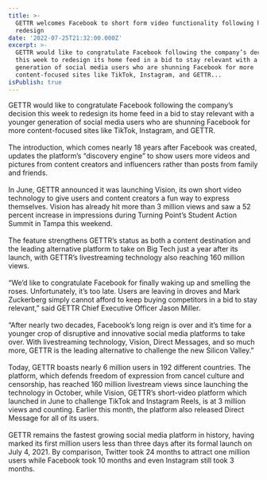 ```yaml
---
title: >-
  GETTR welcomes Facebook to short form video functionality following homepage
  redesign
date: '2022-07-25T21:32:00.000Z'
excerpt: >-
  GETTR would like to congratulate Facebook following the company’s decision
  this week to redesign its home feed in a bid to stay relevant with a younger
  generation of social media users who are shunning Facebook for more
  content-focused sites like TikTok, Instagram, and GETTR...
isPublish: true
---
```


GETTR would like to congratulate Facebook following the company’s decision this week to redesign its home feed in a bid to stay relevant with a younger generation of social media users who are shunning Facebook for more content-focused sites like TikTok, Instagram, and GETTR.  
   
The introduction, which comes nearly 18 years after Facebook was created, updates the platform’s “discovery engine” to show users more videos and pictures from content creators and influencers rather than posts from family and friends.  
   
In June, GETTR announced it was launching Vision, its own short video technology to give users and content creators a fun way to express themselves. Vision has already hit more than 3 million views and saw a 52 percent increase in impressions during Turning Point’s Student Action Summit in Tampa this weekend.  
   
The feature strengthens GETTR’s status as both a content destination and the leading alternative platform to take on Big Tech just a year after its launch, with GETTR’s livestreaming technology also reaching 160 million views.  
   
“We’d like to congratulate Facebook for finally waking up and smelling the roses. Unfortunately, it’s too late. Users are leaving in droves and Mark Zuckerberg simply cannot afford to keep buying competitors in a bid to stay relevant,” said GETTR Chief Executive Officer Jason Miller.  
   
“After nearly two decades, Facebook’s long reign is over and it’s time for a younger crop of disruptive and innovative social media platforms to take over. With livestreaming technology, Vision, Direct Messages, and so much more, GETTR is the leading alternative to challenge the new Silicon Valley.”  
   
Today, GETTR boasts nearly 6 million users in 192 different countries. The platform, which defends freedom of expression from cancel culture and censorship, has reached 160 million livestream views since launching the technology in October, while Vision, GETTR’s short-video platform which launched in June to challenge TikTok and Instagram Reels, is at 3 million views and counting. Earlier this month, the platform also released Direct Message for all of its users.  
   
GETTR remains the fastest growing social media platform in history, having marked its first million users less than three days after its formal launch on July 4, 2021. By comparison, Twitter took 24 months to attract one million users while Facebook took 10 months and even Instagram still took 3 months.
